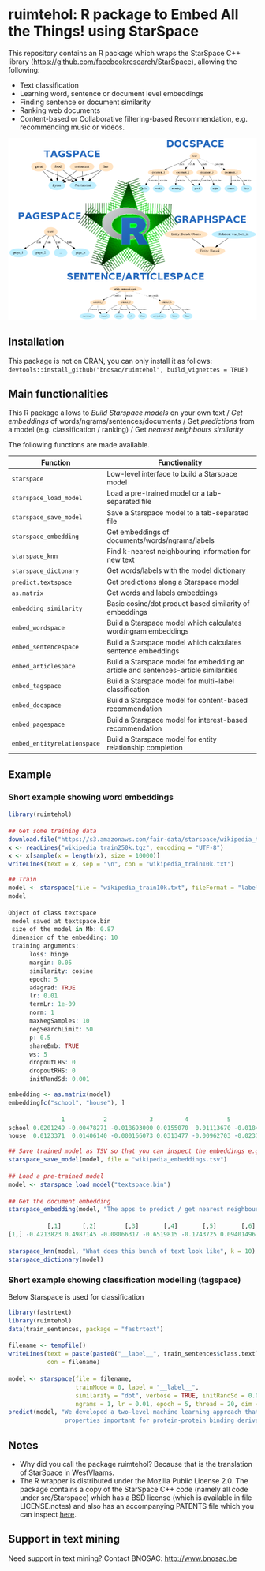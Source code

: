 # ruimtehol: R package to Embed All the Things! using StarSpace

This repository contains an R package which wraps the StarSpace C++ library (https://github.com/facebookresearch/StarSpace), allowing the following:

- Text classification
- Learning word, sentence or document level embeddings
- Finding sentence or document similarity
- Ranking web documents
- Content-based or Collaborative filtering-based Recommendation, e.g. recommending music or videos.

<img src="vignettes/logo-ruimtehol.png" width="600">



## Installation

This package is not on CRAN, you can only install it as follows: `devtools::install_github("bnosac/ruimtehol", build_vignettes = TRUE)`


## Main functionalities

This R package allows to *Build Starspace models* on your own text / *Get embeddings* of words/ngrams/sentences/documents / Get *predictions* from a model (e.g. classification / ranking) / Get *nearest neighbours similarity*

The following functions are made available.

| Function                      | Functionality                                                  |
|-------------------------------|----------------------------------------------------------------|
| `starspace`                   | Low-level interface to build a Starspace model                 |
| `starspace_load_model`        | Load a pre-trained model or a tab-separated file               |
| `starspace_save_model`        | Save a Starspace model to a tab-separated file                 |
| `starspace_embedding`         | Get embeddings of documents/words/ngrams/labels                |
| `starspace_knn`               | Find k-nearest neighbouring information for new text           |
| `starspace_dictonary`         | Get words/labels with the model dictionary                     |
| `predict.textspace`           | Get predictions along a Starspace model                        |
| `as.matrix`                   | Get words and labels embeddings                                |
| `embedding_similarity`        | Basic cosine/dot product based similarity of embeddings        |
| `embed_wordspace`             | Build a Starspace model which calculates word/ngram embeddings                              |
| `embed_sentencespace`         | Build a Starspace model which calculates sentence embeddings                                |
| `embed_articlespace`          | Build a Starspace model for embedding an article and sentences-article similarities         |
| `embed_tagspace`              | Build a Starspace model for multi-label classification                                      |
| `embed_docspace`              | Build a Starspace model for content-based recommendation                                    |
| `embed_pagespace`             | Build a Starspace model for interest-based recommendation                                   |
| `embed_entityrelationspace`   | Build a Starspace model for entity relationship completion                                  |



## Example


### Short example showing word embeddings


```r
library(ruimtehol)

## Get some training data
download.file("https://s3.amazonaws.com/fair-data/starspace/wikipedia_train250k.tgz", "wikipedia_train250k.tgz")
x <- readLines("wikipedia_train250k.tgz", encoding = "UTF-8")
x <- x[sample(x = length(x), size = 10000)]
writeLines(text = x, sep = "\n", con = "wikipedia_train10k.txt")
```

```r
## Train
model <- starspace(file = "wikipedia_train10k.txt", fileFormat = "labelDoc", dim = 10, trainMode = 3)
model

Object of class textspace
 model saved at textspace.bin
 size of the model in Mb: 0.87
 dimension of the embedding: 10
 training arguments:
      loss: hinge
      margin: 0.05
      similarity: cosine
      epoch: 5
      adagrad: TRUE
      lr: 0.01
      termLr: 1e-09
      norm: 1
      maxNegSamples: 10
      negSearchLimit: 50
      p: 0.5
      shareEmb: TRUE
      ws: 5
      dropoutLHS: 0
      dropoutRHS: 0
      initRandSd: 0.001
```

```r
embedding <- as.matrix(model)
embedding[c("school", "house"), ]

               1           2            3         4           5          6          7          8          9        10
school 0.0201249 -0.00478271 -0.018693000 0.0155070  0.01113670 -0.0184385 0.00892674 0.00549661 -0.0144082 0.0056668
house  0.0123371  0.01406140 -0.000166073 0.0313477 -0.00962703 -0.0237911 0.00225086 0.03393420  0.0035634 0.0160656
```

```r
## Save trained model as TSV so that you can inspect the embeddings e.g. with data.table::fread("wikipedia_embeddings.tsv")
starspace_save_model(model, file = "wikipedia_embeddings.tsv")

## Load a pre-trained model
model <- starspace_load_model("textspace.bin")

## Get the document embedding
starspace_embedding(model, "The apps to predict / get nearest neighbours are still under construction.")

           [,1]      [,2]        [,3]       [,4]       [,5]       [,6]       [,7]     [,8]      [,9]      [,10]
[1,] -0.4213823 0.4987145 -0.08066317 -0.6519815 -0.1743725 0.09401496 0.02670185 0.262726 0.1761705 0.04599866

starspace_knn(model, "What does this bunch of text look like", k = 10)
starspace_dictionary(model)
```

### Short example showing classification modelling (tagspace)


Below Starspace is used for classification

```r
library(fastrtext)
library(ruimtehol)
data(train_sentences, package = "fastrtext")

filename <- tempfile()
writeLines(text = paste(paste0("__label__", train_sentences$class.text),  tolower(train_sentences$text)),
           con = filename)

model <- starspace(file = filename, 
                   trainMode = 0, label = "__label__", 
                   similarity = "dot", verbose = TRUE, initRandSd = 0.01, adagrad = FALSE, 
                   ngrams = 1, lr = 0.01, epoch = 5, thread = 20, dim = 10, negSearchLimit = 5, maxNegSamples = 3)
predict(model, "We developed a two-level machine learning approach that in the first level considers two different 
                properties important for protein-protein binding derived from structural models of V3 and V3 sequences.")                   
```

## Notes

- Why did you call the package ruimtehol? Because that is the translation of StarSpace in WestVlaams.
- The R wrapper is distributed under the Mozilla Public License 2.0. The package contains a copy of the StarSpace C++ code (namely all code under src/Starspace) which has a BSD license (which is available in file LICENSE.notes) and also has an accompanying PATENTS file which you can inspect [here](inst/PATENTS).

## Support in text mining

Need support in text mining?
Contact BNOSAC: http://www.bnosac.be
